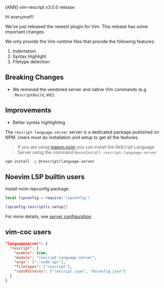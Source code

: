 [ANN] vim-rescript v3.0.0 release

Hi everyone!!!

We've just released the newest plugin for Vim. This release has some important changes.

We only provide the Vim runtime files that provide the following features:

1. Indentation
2. Syntax Highlight
3. Filetype detection

## Breaking Changes

- We removed the vendored server and native Vim commands (e.g `:RescriptBuild`, etc)

## Improvements

- Better syntax highlighting

The `rescript-language-server` server is a dedicated package published on NPM. Users must do
installation and setup to get all the features.

> If you are using [mason.nvim](https://github.com/williamboman/mason.nvim) you can install the ReScript Language Server using the command `MasonInstall rescript-language-server`

```sh
npm install -g @rescript/language-server
```

## Noevim LSP builtin users

Install nvim-lspconfig package.

```lua
local lspconfig = require('lspconfig')

lspconfig.rescriptls.setup{}
```

For more details, see [server configuration](https://github.com/neovim/nvim-lspconfig/blob/master/doc/server_configurations.md#rescriptls)

## vim-coc users

```json
"languageserver": {
  "rescript": {
    "enable": true,
    "module": "rescript-language-server",
    "args": ["--node-ipc"],
    "filetypes": ["rescript"],
    "rootPatterns": ["rescript.json", "bsconfig.json"]
  }
}
```
